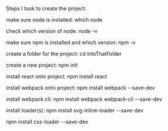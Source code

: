 Steps I took to create the project:

make sure node is installed:
  which node

check which version of node:
  node -v

make sure npm is installed and which version:
  npm -v

create a folder for the project:
  cd intoThatFolder

create a new project:
  npm init

install react onto project:
  npm install react

install webpack onto project:
  npm install webpack --save-dev

install webpack cli:
  npm install webpack webpack-cli --save-dev

install loader(s):
  npm install svg-inline-loader --save-dev

  npm install css-loader --save-dev
